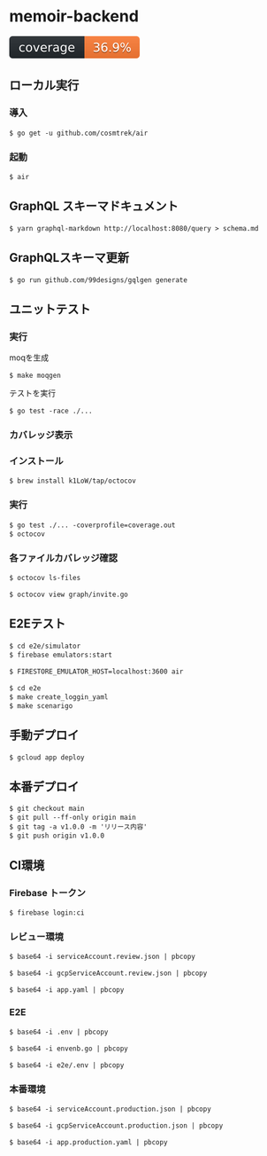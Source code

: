 # memoir-backend

![coverage](docs/coverage.svg)

## ローカル実行

### 導入
```
$ go get -u github.com/cosmtrek/air
```

### 起動

```
$ air
```

## GraphQL スキーマドキュメント

```
$ yarn graphql-markdown http://localhost:8080/query > schema.md
```

## GraphQLスキーマ更新

```:zsh
$ go run github.com/99designs/gqlgen generate
```

## ユニットテスト

### 実行
moqを生成
```:zsh
$ make moqgen
```

テストを実行
```:zsh
$ go test -race ./...
```

### カバレッジ表示

### インストール
```:zsh
$ brew install k1LoW/tap/octocov
```

### 実行
```:zsh
$ go test ./... -coverprofile=coverage.out
$ octocov
```

### 各ファイルカバレッジ確認
```:zsh
$ octocov ls-files
```

```:zsh
$ octocov view graph/invite.go
```

## E2Eテスト

```:zsh
$ cd e2e/simulator
$ firebase emulators:start
```

```:zsh
$ FIRESTORE_EMULATOR_HOST=localhost:3600 air
```


```:zsh
$ cd e2e
$ make create_loggin_yaml
$ make scenarigo
```

## 手動デプロイ

```:zsh
$ gcloud app deploy
```

## 本番デプロイ

```:zsh
$ git checkout main
$ git pull --ff-only origin main
$ git tag -a v1.0.0 -m 'リリース内容'
$ git push origin v1.0.0
```

## CI環境

### Firebase トークン

```:zsh
$ firebase login:ci
```
### レビュー環境

```:zsh
$ base64 -i serviceAccount.review.json | pbcopy
```

```:zsh
$ base64 -i gcpServiceAccount.review.json | pbcopy
```

```:zsh
$ base64 -i app.yaml | pbcopy
```

### E2E

```:zsh
$ base64 -i .env | pbcopy
```

```:zsh
$ base64 -i envenb.go | pbcopy
```

```:zsh
$ base64 -i e2e/.env | pbcopy
```

### 本番環境

```:zsh
$ base64 -i serviceAccount.production.json | pbcopy
```

```:zsh
$ base64 -i gcpServiceAccount.production.json | pbcopy
```

```:zsh
$ base64 -i app.production.yaml | pbcopy
```

